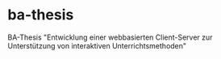 # ba-thesis
BA-Thesis "Entwicklung einer webbasierten Client-Server zur Unterstützung von interaktiven Unterrichtsmethoden"
